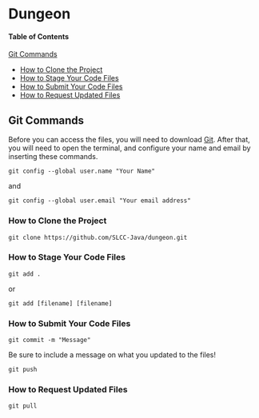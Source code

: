 # Dungeon

#### Table of Contents

[Git Commands](#git-commands)
* [How to Clone the Project](#how-to-clone-the-project)
* [How to Stage Your Code Files](#how-to-stage-your-code-files)
* [How to Submit Your Code Files](#how-to-submit-your-code-files)
* [How to Request Updated Files](#how-to-request-updated-files)

## Git Commands

Before you can access the files, you will need to download [Git](https://git-scm.com/). After that, you will need to open the terminal, and configure your name and email by inserting these commands.
````shell
git config --global user.name "Your Name"
````
and
````shell
git config --global user.email "Your email address"
````

### How to Clone the Project
````shell
git clone https://github.com/SLCC-Java/dungeon.git
````

### How to Stage Your Code Files
````shell
git add .
````
or
````shell
git add [filename] [filename]
````
### How to Submit Your Code Files
````shell
git commit -m "Message"
````
Be sure to include a message on what you updated to the files!

````shell
git push
````


### How to Request Updated Files

````shell
git pull
````